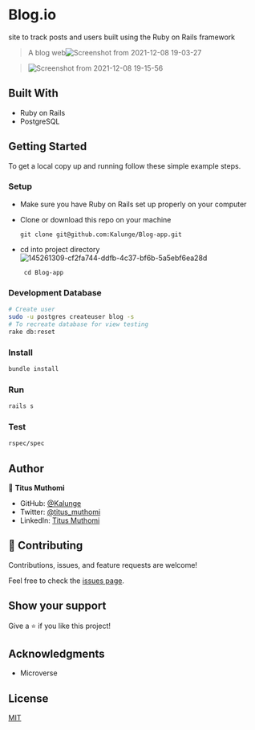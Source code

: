 # Blog.io
site to track posts and users built using the Ruby on Rails framework

> A blog web![Screenshot from 2021-12-08 19-03-27](https://user-images.githubusercontent.com/50773868/145261309-cf2fa744-ddfb-4c37-bf6b-5a5ebf6ea28d.png)

> ![Screenshot from 2021-12-08 19-15-56](https://user-images.githubusercontent.com/50773868/145261871-029e8270-8a4b-4615-b66d-912c90433104.png)




## Built With

- Ruby on Rails
- PostgreSQL

## Getting Started

To get a local copy up and running follow these simple example steps.



### Setup

- Make sure you have Ruby on Rails set up properly on your computer
- Clone or download this repo on your machine
  
  ```git clone git@github.com:Kalunge/Blog-app.git```
- cd into project directory![145261309-cf2fa744-ddfb-4c37-bf6b-5a5ebf6ea28d](https://user-images.githubusercontent.com/50773868/145261402-cc401dbf-f42f-4b09-b291-5605678952ee.png)

  
  ``` cd Blog-app```

### Development Database

```sh
# Create user
sudo -u postgres createuser blog -s
# To recreate database for view testing
rake db:reset
```

### Install

```sh
bundle install
```

### Run

```sh
rails s
```

### Test

```sh
rspec/spec
```

## Author

👤 **Titus Muthomi**

- GitHub: [@Kalunge](https://github.com/Kalunge)
- Twitter: [@titus_muthomi](https://twitter.com/titus_muthomi)
- LinkedIn: [Titus Muthomi](https://www.linkedin.com/in/muthomi-titus-295024181/)
## 🤝 Contributing

Contributions, issues, and feature requests are welcome!

Feel free to check the [issues page](https://github.com/Kalunge/Blog-app/issues).

## Show your support

Give a ⭐️ if you like this project!

## Acknowledgments

- Microverse

## License

[MIT](./LICENSE)
